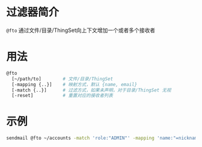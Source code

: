 过滤器简介
======= 

`@fto` 通过文件/目录/ThingSet向上下文增加一个或者多个接收者
 

用法
=======

```bash
@fto 
  [~/path/to]        # 文件/目录/ThingSet
  [-mapping {..}]    # 映射方式，默认 {name, email}
  [-match {..}]      # 过滤方式，如果未声明，对于目录/ThingSet 无视
  [-reset]           # 重置对应的接收者列表
```


示例
=======

```bash
sendmail @fto ~/accounts -match 'role:"ADMIN"' -mapping 'name:"=nickname",account:"=email"'
```

